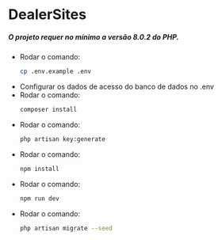 # DealerSites

##### O projeto requer no mínimo a versão 8.0.2 do PHP.

- Rodar o comando:
    ```sh
    cp .env.example .env
    ```
- Configurar os dados de acesso do banco de dados no .env
- Rodar o comando:
    ```sh
    composer install
    ```
- Rodar o comando:
    ```sh
    php artisan key:generate
    ```
- Rodar o comando:
    ```sh
    npm install
    ```
- Rodar o comando:
    ```sh
    npm run dev
    ```
- Rodar o comando:
    ```sh
    php artisan migrate --seed
    ```
